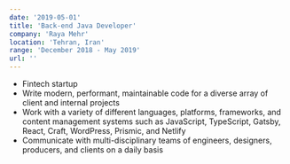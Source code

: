 ```yaml
---
date: '2019-05-01'
title: 'Back-end Java Developer'
company: 'Raya Mehr'
location: 'Tehran, Iran'
range: 'December 2018 - May 2019'
url: ''
---
```


- Fintech startup
- Write modern, performant, maintainable code for a diverse array of client and internal projects
- Work with a variety of different languages, platforms, frameworks, and content management systems such as JavaScript, TypeScript, Gatsby, React, Craft, WordPress, Prismic, and Netlify
- Communicate with multi-disciplinary teams of engineers, designers, producers, and clients on a daily basis
